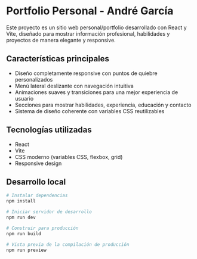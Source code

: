 # Portfolio Personal - André García

Este proyecto es un sitio web personal/portfolio desarrollado con React y Vite, diseñado para mostrar información profesional, habilidades y proyectos de manera elegante y responsive.

## Características principales

- Diseño completamente responsive con puntos de quiebre personalizados
- Menú lateral deslizante con navegación intuitiva
- Animaciones suaves y transiciones para una mejor experiencia de usuario
- Secciones para mostrar habilidades, experiencia, educación y contacto
- Sistema de diseño coherente con variables CSS reutilizables

## Tecnologías utilizadas

- React
- Vite
- CSS moderno (variables CSS, flexbox, grid)
- Responsive design

## Desarrollo local

```bash
# Instalar dependencias
npm install

# Iniciar servidor de desarrollo
npm run dev

# Construir para producción
npm run build

# Vista previa de la compilación de producción
npm run preview
```
